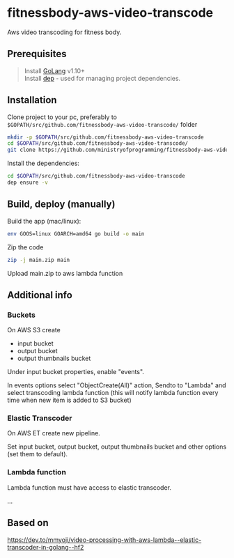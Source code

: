 # fitnessbody-aws-video-transcode
Aws video transcoding for fitness body.

## Prerequisites

> Install [GoLang](https://golang.org/) v1.10+  
> Install [dep](https://github.com/golang/dep) - used for managing project dependencies.  

## Installation

Clone project to your pc, preferably to `$GOPATH/src/github.com/fitnessbody-aws-video-transcode/` folder

```sh
mkdir -p $GOPATH/src/github.com/fitnessbody-aws-video-transcode
cd $GOPATH/src/github.com/fitnessbody-aws-video-transcode/
git clone https://github.com/ministryofprogramming/fitnessbody-aws-video-transcode.git
```

Install the dependencies:

```sh
cd $GOPATH/src/github.com/fitnessbody-aws-video-transcode
dep ensure -v
```

## Build, deploy (manually)

Build the app (mac/linux):

```sh
env GOOS=linux GOARCH=amd64 go build -o main     
```

Zip the code
```sh
zip -j main.zip main        
```

Upload main.zip to aws lambda function


## Additional info

### Buckets

On AWS S3 create
 - input bucket
 - output bucket
 - output thumbnails bucket

Under input bucket properties, enable "events". 

In events options select "ObjectCreate(All)" action, Sendto to "Lambda" and select transcoding lambda function (this will notify lambda function every time when new item is added to S3 bucket)

### Elastic Transcoder

On AWS ET create new pipeline.

Set input bucket, output bucket, output thumbnails bucket and other options (set them to default).

### Lambda function

Lambda function must have access to elastic transcoder.

...



## Based on 
https://dev.to/mmyoji/video-processing-with-aws-lambda--elastic-transcoder-in-golang--hf2